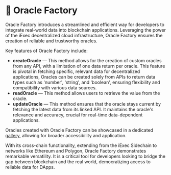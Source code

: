 # 🧙 Oracle Factory

Oracle Factory introduces a streamlined and efficient way for developers to
integrate real-world data into blockchain applications. Leveraging the power of
the iExec decentralized cloud infrastructure, Oracle Factory ensures the
creation of reliable and trustworthy oracles.

Key features of Oracle Factory include:

- **createOracle** — This method allows for the creation of custom oracles from
  any API, with a limitation of one data return per oracle. This feature is
  pivotal in fetching specific, relevant data for decentralized applications,
  Oracles can be created solely from APIs to return data types such as 'number',
  'string', and 'boolean', ensuring flexibility and compatibility with various
  data sources.
- **readOracle** — This method allows users to retrieve the value from the
  oracle.
- **updateOracle** — This method ensures that the oracle stays current by
  fetching the latest data from its linked API. It maintains the oracle's
  relevance and accuracy, crucial for real-time data-dependent applications.

Oracles created with Oracle Factory can be showcased in a dedicated
[gallery](https://oracle-factory.iex.ec/gallery), allowing for broader
accessibility and application.

With its cross-chain functionality, extending from the iExec Sidechain to
networks like Ethereum and Polygon, Oracle Factory demonstrates remarkable
versatility. It is a critical tool for developers looking to bridge the gap
between blockchain and the real world, democratizing access to reliable data for
DApps.

